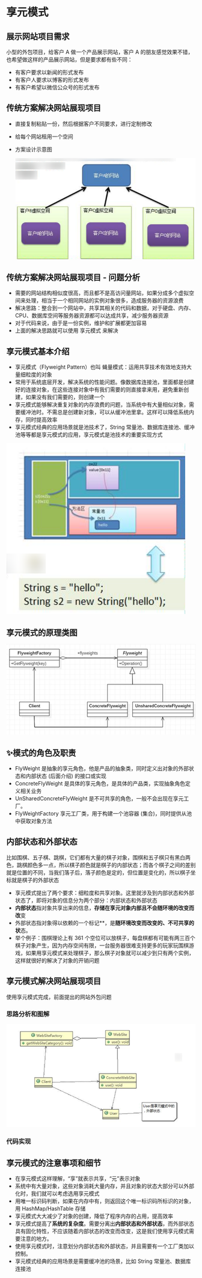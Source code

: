 # 享元模式

## 展示网站项目需求

小型的外包项目，给客户 A 做一个产品展示网站，客户 A 的朋友感觉效果不错，也希望做这样的产品展示网站，但是要求都有些不同：

- 有客户要求以新闻的形式发布
- 有客户人要求以博客的形式发布
- 有客户希望以微信公众号的形式发布

## 传统方案解决网站展现项目

- 直接复制粘贴一份，然后根据客户不同要求，进行定制修改

- 给每个网站租用一个空间

- 方案设计示意图

  ![image-20230419151337937](./assets/image-20230419151337937.png)

## 传统方案解决网站展现项目 - 问题分析

- 需要的网站结构相似度很高，而且都不是高访问量网站，如果分成多个虚拟空间来处理，相当于一个相同网站的实例对象很多，造成服务器的资源浪费
- 解决思路：整合到一个网站中，共享其相关的代码和数据，对于硬盘、内存、CPU、数据库空间等服务器资源都可以达成共享，减少服务器资源
- 对于代码来说，由于是一份实例，维护和扩展都更加容易
- 上面的解决思路就可以使用 享元模式 来解决

##  享元模式基本介绍

- 享元模式（Flyweight Pattern）也叫 蝇量模式：运用共享技术有效地支持大量细粒度的对象
- 常用于系统底层开发，解决系统的性能问题。像数据库连接池，里面都是创建好的连接对象，在这些连接对象中有我们需要的则直接拿来用，避免重新创建，如果没有我们需要的，则创建一个
- 享元模式能够解决重复对象的内存浪费的问题，当系统中有大量相似对象，需要缓冲池时。不需总是创建新对象，可以从缓冲池里拿。这样可以降低系统内存，同时提高效率
- 享元模式经典的应用场景就是池技术了，String 常量池、数据库连接池、缓冲池等等都是享元模式的应用，享元模式是池技术的重要实现方式

![image-20230419151445389](./assets/image-20230419151445389.png)

## 享元模式的原理类图

![image-20230419151450217](./assets/image-20230419151450217.png)

## ✨模式的角色及职责

- FlyWeight 是抽象的享元角色，他是产品的抽象类，同时定义出对象的外部状态和内部状态 (后面介绍) 的接口或实现
- ConcreteFlyWeight 是具体的享元角色，是具体的产品类，实现抽象角色定义相关业务
- UnSharedConcreteFlyWeight 是不可共享的角色，一般不会出现在享元工厂。
- FlyWeightFactory 享元工厂类，用于构建一个池容器 (集合)，同时提供从池中获取对象方法

## 内部状态和外部状态

比如围棋、五子棋、跳棋，它们都有大量的棋子对象，围棋和五子棋只有黑白两色，跳棋颜色多一点，所以棋子颜色就是棋子的内部状态；而各个棋子之间的差别就是位置的不同，当我们落子后，落子颜色是定的，但位置是变化的，所以棋子坐标就是棋子的外部状态

- 享元模式提出了两个要求：细粒度和共享对象。这里就涉及到内部状态和外部状态了，即将对象的信息分为两个部分：内部状态和外部状态
- **内部状态**指对象共享出来的信息，**存储在享元对象内部且不会随环境的改变而改**变
- 外部状态指对象得以依赖的一个标记**，是**随环境改变而改变的、不可共享的状**态。
- 举个例子：围棋理论上有 361 个空位可以放棋子，每盘棋都有可能有两三百个棋子对象产生，因为内存空间有限，一台服务器很难支持更多的玩家玩围棋游戏，如果用享元模式来处理棋子，那么棋子对象就可以减少到只有两个实例，这样就很好的解决了对象的开销问题

## 享元模式解决网站展现项目

使用享元模式完成，前面提出的网站外包问题

### 思路分析和图解

![image-20230419151616505](./assets/image-20230419151616505.png)

### 代码实现



## 享元模式的注意事项和细节

- 在享元模式这样理解，“享”就表示共享，“元”表示对象
- 系统中有大量对象，这些对象消耗大量内存，并且对象的状态大部分可以外部化时，我们就可以考虑选用享元模式
- 用唯一标识码判断，如果在内存中有，则返回这个唯一标识码所标识的对象，用 HashMap/HashTable 存储
- 享元模式大大减少了对象的创建，降低了程序内存的占用，提高效率
- 享元模式提高了**系统的复杂度**。需要分离出**内部状态和外部状态**，而外部状态具有固化特性，不应该随着内部状态的改变而改变，这是我们使用享元模式需要注意的地方。
- 使用享元模式时，注意划分内部状态和外部状态，并且需要有一个工厂类加以控制。
- 享元模式经典的应用场景是需要缓冲池的场景，比如 String 常量池、数据库连接池
